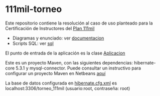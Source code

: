 # 111mil-torneo

Este repositorio contiene la resolución al caso de uso planteado para la Certificación de Instructores del [Plan 111mil](https://www.argentina.gob.ar/111mil)

* Diagramas y enunciado: ver [documentacion](https://github.com/javier-godoy/111mil-torneo/tree/master/documentacion)
* Scripts SQL: ver [sql](https://github.com/javier-godoy/111mil-torneo/tree/master/sql)

El punto de entrada de la aplicación es la clase [Aplicacion](https://github.com/javier-godoy/111mil-torneo/blob/master/src/main/java/ar/com/rjgodoy/plan111mil/torneo/Aplicacion.java)

Este es un proyecto Maven, con las siguientes dependencias: hibernate-core 5.3.1 y mysql-connector. Puede consultar un instructivo para configurar un proyecto Maven en Netbeans [aquí](https://github.com/111milprogramadores/bd-instructivos/blob/master/Obtener%20Hibernate%20ORM%20utilizando%20Maven.pdf)

La base de datos configurada en [hibernate.cfg.xml](https://github.com/javier-godoy/111mil-torneo/blob/master/src/main/resources/hibernate.cfg.xml) es
localhost:3306/torneo_111mil (usuario:root, contraseña: root)